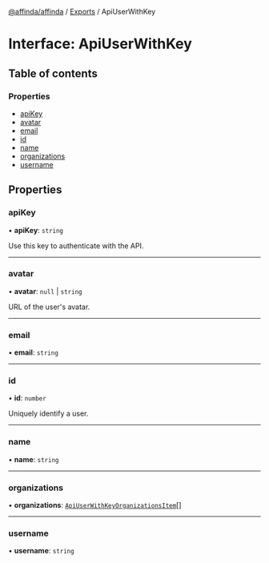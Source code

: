 [@affinda/affinda](../README.md) / [Exports](../modules.md) / ApiUserWithKey

# Interface: ApiUserWithKey

## Table of contents

### Properties

- [apiKey](ApiUserWithKey.md#apikey)
- [avatar](ApiUserWithKey.md#avatar)
- [email](ApiUserWithKey.md#email)
- [id](ApiUserWithKey.md#id)
- [name](ApiUserWithKey.md#name)
- [organizations](ApiUserWithKey.md#organizations)
- [username](ApiUserWithKey.md#username)

## Properties

### apiKey

• **apiKey**: `string`

Use this key to authenticate with the API.

___

### avatar

• **avatar**: ``null`` \| `string`

URL of the user's avatar.

___

### email

• **email**: `string`

___

### id

• **id**: `number`

Uniquely identify a user.

___

### name

• **name**: `string`

___

### organizations

• **organizations**: [`ApiUserWithKeyOrganizationsItem`](ApiUserWithKeyOrganizationsItem.md)[]

___

### username

• **username**: `string`
